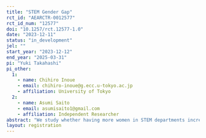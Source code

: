 ```yaml
---
title: "STEM Gender Gap"
rct_id: "AEARCTR-0012577"
rct_id_num: "12577"
doi: "10.1257/rct.12577-1.0"
date: "2023-12-11"
status: "in_development"
jel: ""
start_year: "2023-12-12"
end_year: "2025-03-31"
pi: "Yuki Takahashi"
pi_other:
  1:
    - name: Chihiro Inoue
    - email: chihiro-inoue@g.ecc.u-tokyo.ac.jp
    - affiliation: University of Tokyo
  2:
    - name: Asumi Saito
    - email: asumisaito1@gmail.com
    - affiliation: Independent Researcher
abstract: "We study whether having more women in STEM departments increases female high school students’ preference for attending those departments through an incentivized hypothetical choice preference elicitation. Students are shown pairs of hypothetical college-department profiles and asked to choose which college-department they want to attend, as well as to state at which college-department they think they can better (i) succeed academically, (ii) find a career they want to pursue, (iii) adapt to the environment, and (iv) find a role model. We use the choices to study students’ preferences and use the statements to investigate the underlying mechanisms. We quantify the effect size using the willingness to pay in terms of school selectivity: how much female students are willing to reduce school selectivity to have more women in the STEM college-departments."
layout: registration
---
```


